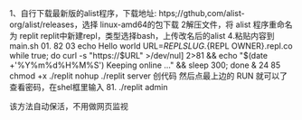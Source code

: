 1、自行下载最新版的alist程序，下载地址: htps;//gthub,com/alist-org/alist/releases，选择 linux-amd64的包下载
2解压文件，将 alist 程序重命名为 replit
replit中新建repl，类型选择bash，上传改名后的alist
4.粘贴内容到 main.sh
01.
82
03
echo Hello world
URL=${REPL SLUG}.${REPL OWNER}.repl.co
while true; do curl -s "https://$URL" >/dev/nul] 2>81 && echo "$(date +'%Y%m%d%H%M%S') Keeping
online ..." && sleep 300; done &
24
85
chmod +x ./replit
nohup ./replit server
创代码
然后点最上边的 RUN 就可以了
查看密码，在shel框里输入
81.
./replit admin

该方法自动保活，不用做网页监视
